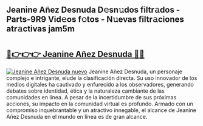 ## Jeanine Añez Desnuda D𝚎sn𝚞dos filtr𝚊dos - Parts-9R9 Vid𝚎os f𝚘tos - N𝚞evas filtr𝚊ciones atr𝚊ctivas jam5m

# <h2><a href="http://mbapch.tromn.icu/?c=Jeanine+A%c3%b1ez+Desnuda">🔗👉👉👉 Jeanine Añez Desnuda 🔗🔗</a></h2>

[![Jeanine Añez Desnuda nuevo](https://i.imgur.com/pEAQMta.gif)](http://mbapch.tromn.icu/?c=Jeanine+A%c3%b1ez+Desnuda)
Jeanine Añez Desnuda, un personaje complejo e intrigante, elude la clasificación directa. Su uso innovador de los medios digitales ha cautivado y enfurecido a los observadores, generando debates sobre identidad, ética y la naturaleza cambiante de las comunidades en línea. A pesar de la incertidumbre de sus próximas acciones, su impacto en la comunidad virtual es profundo. Armado con un compromiso inquebrantable y un atractivo innegable, el alcance de Jeanine Añez Desnuda en el mundo en línea es de gran alcance.
